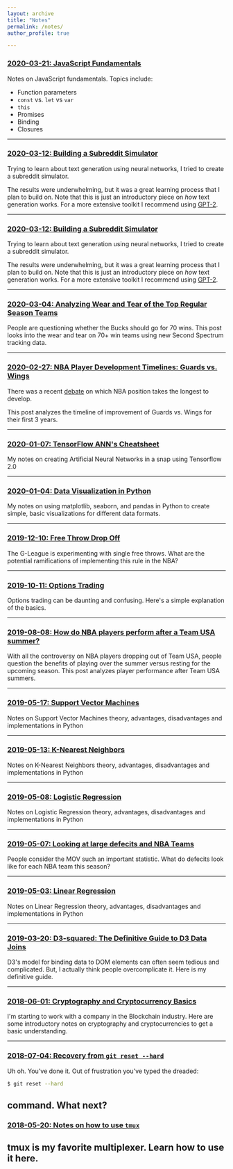 ```yaml
---
layout: archive
title: "Notes"
permalink: /notes/
author_profile: true

---
```


### [2020-03-21: JavaScript Fundamentals](/notes/2020/03/21/javascript-fundamentals)

Notes on JavaScript fundamentals. Topics include:
* Function parameters
* `const` vs. `let` vs `var`
* `this`
* Promises
* Binding
* Closures

---

### [2020-03-12: Building a Subreddit Simulator](/notes/2020/03/12/subreddit-simulator)

Trying to learn about text generation using neural networks, I tried to create a subreddit simulator.

The results were underwhelming, but it was a great learning process that I plan to build on. Note that this is just an introductory piece on *how* text generation works. For a more extensive toolkit I recommend using [GPT-2](https://openai.com/blog/better-language-models/).

---

### [2020-03-12: Building a Subreddit Simulator](/notes/2020/03/12/subreddit-simulator)

Trying to learn about text generation using neural networks, I tried to create a subreddit simulator.

The results were underwhelming, but it was a great learning process that I plan to build on. Note that this is just an introductory piece on *how* text generation works. For a more extensive toolkit I recommend using [GPT-2](https://openai.com/blog/better-language-models/).


---
### [2020-03-04: Analyzing Wear and Tear of the Top Regular Season Teams](/notes/2020/03/04/wear-tear)

People are questioning whether the Bucks should go for 70 wins. This post looks into the wear and tear on 70+ win teams using new Second Spectrum tracking data.

---
### [2020-02-27: NBA Player Development Timelines: Guards vs. Wings](/notes/2020/02/27/player-development)

There was a recent [debate]((https://twitter.com/samesfandiari/status/1231947582051454982)) on which NBA position takes the longest to develop.

This post analyzes the timeline of improvement of Guards vs. Wings for their first 3 years.

---
### [2020-01-07: TensorFlow ANN's Cheatsheet](/notes/2020/01/07/tensorflow-anns)

My notes on creating Artificial Neural Networks in a snap using Tensorflow 2.0

---

### [2020-01-04: Data Visualization in Python](/notes/2020/01/04/data-visualization-python)

My notes on using matplotlib, seaborn, and pandas in Python to create simple, basic visualizations for different data formats.


---
### [2019-12-10: Free Throw Drop Off](/notes/2019/12/10/free-throw-drop-off)

The G-League is experimenting with single free throws. What are the potential ramifications of implementing this rule in the NBA? 

---
### [2019-10-11: Options Trading](/notes/2019/10/11/options-trading)

Options trading can be daunting and confusing. Here's a simple explanation of the basics.

---

### [2019-08-08: How do NBA players perform after a Team USA summer?](/notes/2019/08/08/team-usa)

With all the controversy on NBA players dropping out of Team USA, people question the benefits of playing over the summer versus resting for the upcoming season. This post analyzes player performance after Team USA summers.

---

### [2019-05-17: Support Vector Machines](/notes/2019/05/17/svms)

Notes on Support Vector Machines theory, advantages, disadvantages and implementations in Python

---

### [2019-05-13: K-Nearest Neighbors](/notes/2019/05/13/knns)

Notes on K-Nearest Neighbors theory, advantages, disadvantages and implementations in Python

---

### [2019-05-08: Logistic Regression](/notes/2019/05/08/logistic-regression)

Notes on Logistic Regression theory, advantages, disadvantages and implementations in Python

---

### [2019-05-07: Looking at large defecits and NBA Teams](/notes/2019/05/07/nba-defecits)

People consider the MOV such an important statistic. What do defecits look like for each NBA team this season?

---

### [2019-05-03: Linear Regression](/notes/2019/05/03/linear-regression)

Notes on Linear Regression theory, advantages, disadvantages and implementations in Python

---

### [2019-03-20: D3-squared: The Definitive Guide to D3 Data Joins](/notes/2019/03/20/data-joins)

D3's model for binding data to DOM elements can often seem tedious and complicated. But, I actually think people overcomplicate it. Here is my definitive guide.

---

### [2018-06-01: Cryptography and Cryptocurrency Basics](/notes/2018/06/01/crypto-notes)

I'm starting to work with a company in the Blockchain industry. Here are some introductory notes on cryptography and cryptocurrencies to get a basic understanding.

---

### [2018-07-04: Recovery from `git reset --hard`](/notes/2018/07/04/git-reset-hard)

Uh oh. You've done it. Out of frustration you've typed the dreaded: 
```bash
$ git reset --hard
```

command. What next?
---

### [2018-05-20: Notes on how to use `tmux`](/notes/2018/05/20/tmux-notes)

tmux is my favorite multiplexer. Learn how to use it here.
---
